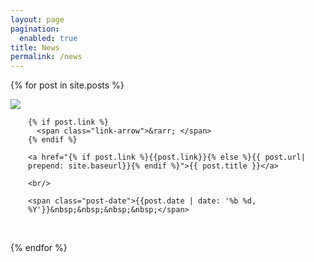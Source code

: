 ```yaml
---
layout: page
pagination:
  enabled: true
title: News
permalink: /news
---
```

{% for post in site.posts %}
<article class="post">
  <div class="post-image" class="float-start col-2">
    <a class="post-thumbnail" href="{% if post.link %}{{post.link}}{% else %}{{ post.url| prepend: site.baseurl}}{% endif %}">
      <img src="{{"/assets/img/" | prepend: site.baseurl | append : post.img}}"/>
    </a>
  </div>
  <div class="post-content" style="float:left; margin-left:2em; max-width:500px;">

    {% if post.link %}
      <span class="link-arrow">&rarr; </span>
    {% endif %}
    
    <a href="{% if post.link %}{{post.link}}{% else %}{{ post.url| prepend: site.baseurl}}{% endif %}">{{ post.title }}</a>

    <br/>

    <span class="post-date">{{post.date | date: '%b %d, %Y'}}&nbsp;&nbsp;&nbsp;&nbsp;</span>
  </div>
</article>

<div style="clear:both;">&nbsp;</div>
 
{% endfor %}


  
